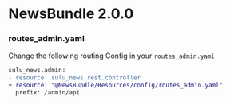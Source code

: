 

# NewsBundle 2.0.0

### routes_admin.yaml

Change the following routing Config in your `routes_admin.yaml`
```diff
sulu_news.admin:
- resource: sulu_news.rest.controller
+ resource: "@NewsBundle/Resources/config/routes_admin.yaml"
  prefix: /admin/api
```
